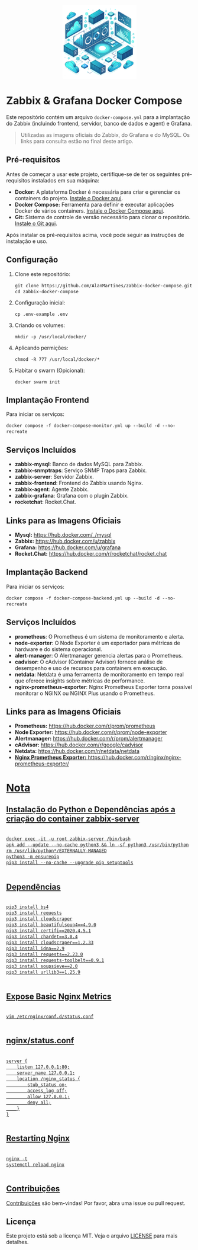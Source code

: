 <p align="center">
    <img src="technology-two.png" width="200" alt="Logo" />
</p>

<h1>Zabbix & Grafana Docker Compose</h1>

<p>Este repositório contém um arquivo <code>docker-compose.yml</code> para a implantação do Zabbix (incluindo frontend, servidor, banco de dados e agent) e Grafana.</p>
<blockquote>
    Utilizadas as imagens oficiais do Zabbix, do Grafana e do MySQL. Os links para consulta estão no final deste artigo.
</blockquote>

<h2>Pré-requisitos</h2>

<p>Antes de começar a usar este projeto, certifique-se de ter os seguintes pré-requisitos instalados em sua máquina:</p>

<ul>
    <li><b>Docker:</b> A plataforma Docker é necessária para criar e gerenciar os containers do projeto. <a href="https://docs.docker.com/get-docker/">Instale o Docker aqui</a>.</li>
    <li><b>Docker Compose:</b> Ferramenta para definir e executar aplicações Docker de vários containers. <a href="https://docs.docker.com/compose/install/">Instale o Docker Compose aqui</a>.</li>
    <li><b>Git:</b> Sistema de controle de versão necessário para clonar o repositório. <a href="https://git-scm.com/book/pt-br/v2/Come%C3%A7ando-Instalando-o-Git">Instale o Git aqui</a>.</li>
</ul>

<p>Após instalar os pré-requisitos acima, você pode seguir as instruções de instalação e uso.</p>

<h2>Configuração</h2>

<ol>
    <li>Clone este repositório:
        <pre><code>git clone https://github.com/AlanMartines/zabbix-docker-compose.git
cd zabbix-docker-compose</code></pre>
    </li>
    <li>Configuração inicial:
        <pre><code>cp .env-example .env</code></pre>
    </li>
    <li>Criando os volumes:
        <pre><code>mkdir -p /usr/local/docker/</code></pre>
    </li>
    <li>Aplicando permições:
        <pre><code>chmod -R 777 /usr/local/docker/*</code></pre>
    </li>
    <li>Habitar o swarm (Opicional):
        <pre><code>docker swarm init</code></pre>
    </li>
</ol>

<h2>Implantação Frontend</h2>

<p>Para iniciar os serviços:</p>
<pre><code>docker compose -f docker-compose-monitor.yml up --build -d --no-recreate</code></pre>

<h2>Serviços Incluídos</h2>

<ul>
    <li><strong>zabbix-mysql</strong>: Banco de dados MySQL para Zabbix.</li>
    <li><strong>zabbix-snmptraps</strong>: Serviço SNMP Traps para Zabbix.</li>
    <li><strong>zabbix-server</strong>: Servidor Zabbix.</li>
    <li><strong>zabbix-frontend</strong>: Frontend do Zabbix usando Nginx.</li>
    <li><strong>zabbix-agent</strong>: Agente Zabbix.</li>
    <li><strong>zabbix-grafana</strong>: Grafana com o plugin Zabbix.</li>
    <li><strong>rocketchat</strong>: Rocket.Chat.</li>
</ul>

<h2>Links para as Imagens Oficiais</h2>

<ul>
    <li><strong>Mysql:</strong> <a href="https://hub.docker.com/_/mysql" target="_blank">https://hub.docker.com/_/mysql</a></li>
    <li><strong>Zabbix:</strong> <a href="https://hub.docker.com/u/zabbix" target="_blank">https://hub.docker.com/u/zabbix</a></li>
    <li><strong>Grafana:</strong> <a href="https://hub.docker.com/u/grafana" target="_blank">https://hub.docker.com/u/grafana</a></li>
    <li><strong>Rocket.Chat:</strong> <a href="https://hub.docker.com/r/rocketchat/rocket.chat" target="_blank">https://hub.docker.com/r/rocketchat/rocket.chat</a></li>
</ul>

<h2>Implantação Backend</h2>

<p>Para iniciar os serviços:</p>
<pre><code>docker compose -f docker-compose-backend.yml up --build -d --no-recreate</code></pre>

<h2>Serviços Incluídos</h2>

<ul>
    <li><strong>prometheus</strong>: O Prometheus é um sistema de monitoramento e alerta.</li>
    <li><strong>node-exporter</strong>: O Node Exporter é um exportador para métricas de hardware e do sistema operacional.</li>
    <li><strong>alert-manager</strong>: O Alertmanager gerencia alertas para o Prometheus.</li>
    <li><strong>cadvisor</strong>: O cAdvisor (Container Advisor) fornece análise de desempenho e uso de recursos para containers em execução.</li>
    <li><strong>netdata</strong>: Netdata é uma ferramenta de monitoramento em tempo real que oferece insights sobre métricas de performance.</li>
    <li><strong>nginx-prometheus-exporter</strong>: Nginx Prometheus Exporter torna possível monitorar o NGINX ou NGINX Plus usando o Prometheus.</li>
</ul>

<h2>Links para as Imagens Oficiais</h2>

<ul>
    <li><strong>Prometheus:</strong> <a href="https://hub.docker.com/r/prom/prometheus" target="_blank">https://hub.docker.com/r/prom/prometheus</a></li>
    <li><strong>Node Exporter:</strong> <a href="https://hub.docker.com/r/prom/node-exporter" target="_blank">https://hub.docker.com/r/prom/node-exporter</a></li>
    <li><strong>Alertmanager:</strong> <a href="https://hub.docker.com/r/prom/alertmanager" target="_blank">https://hub.docker.com/r/prom/alertmanager</a></li>
    <li><strong>cAdvisor:</strong> <a href="https://hub.docker.com/r/google/cadvisor" target="_blank">https://hub.docker.com/r/google/cadvisor</a></li>
    <li><strong>Netdata:</strong> <a href="https://hub.docker.com/r/netdata/netdata" target="_blank">https://hub.docker.com/r/netdata/netdata</a</li>
    <li><strong>Nginx Prometheus Exporter:</strong> <a href="https://hub.docker.com/r/nginx/nginx-prometheus-exporter/" target="_blank">https://hub.docker.com/r/nginx/nginx-prometheus-exporter/</a</li>
</ul>

<h1>Nota</h1>
<h2>Instalação do Python e Dependências após a criação do container zabbix-server</h2>
<pre>
<code>
docker exec -it -u root zabbix-server /bin/bash
apk add --update --no-cache python3 && ln -sf python3 /usr/bin/python
rm /usr/lib/python*/EXTERNALLY-MANAGED
python3 -m ensurepip
pip3 install --no-cache --upgrade pip setuptools
</code>
</pre>

<h2>Dependências</h2>
<pre>
<code>
pip3 install bs4
pip3 install requests
pip3 install cloudscraper
pip3 install beautifulsoup4==4.9.0
pip3 install certifi==2020.4.5.1
pip3 install chardet==3.0.4
pip3 install cloudscraper==1.2.33
pip3 install idna==2.9
pip3 install requests==2.23.0
pip3 install requests-toolbelt==0.9.1
pip3 install soupsieve==2.0
pip3 install urllib3==1.25.9
</code>
</pre>

<h2>Expose Basic Nginx Metrics</h2>
<pre>
<code>
vim /etc/nginx/conf.d/status.conf
</code>
</pre>

<h2>nginx/status.conf</h2>
<pre>
<code>
server {
	listen 127.0.0.1:80;
	server_name 127.0.0.1;
	location /nginx_status {
		stub_status on;
		access_log off;
		allow 127.0.0.1;
		deny all;
	}
}
</code>
</pre>

<h2>Restarting Nginx</h2>
<pre>
<code>
nginx -t
systemctl reload nginx
</code>
</pre>


<h2>Contribuições</h2>

<p><a href="CONTRIBUTING.md">Contribuições</a> são bem-vindas! Por favor, abra uma issue ou pull request.</p>

<h2>Licença</h2>

<p>
    Este projeto está sob a licença MIT. Veja o arquivo <a href="LICENSE">LICENSE</a> para mais detalhes.
</p>
